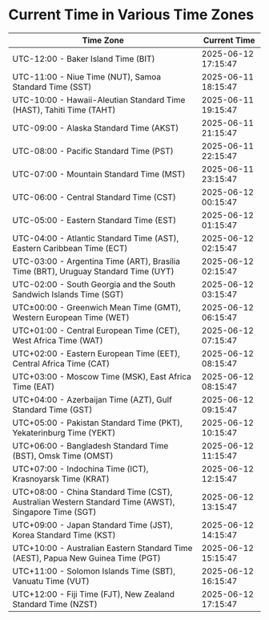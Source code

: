 # Current Time in Various Time Zones

| Time Zone | Current Time |
|-----------|--------------|
| UTC-12:00 - Baker Island Time (BIT) | 2025-06-12 17:15:47 |
| UTC-11:00 - Niue Time (NUT), Samoa Standard Time (SST) | 2025-06-11 18:15:47 |
| UTC-10:00 - Hawaii-Aleutian Standard Time (HAST), Tahiti Time (TAHT) | 2025-06-11 19:15:47 |
| UTC-09:00 - Alaska Standard Time (AKST) | 2025-06-11 21:15:47 |
| UTC-08:00 - Pacific Standard Time (PST) | 2025-06-11 22:15:47 |
| UTC-07:00 - Mountain Standard Time (MST) | 2025-06-11 23:15:47 |
| UTC-06:00 - Central Standard Time (CST) | 2025-06-12 00:15:47 |
| UTC-05:00 - Eastern Standard Time (EST) | 2025-06-12 01:15:47 |
| UTC-04:00 - Atlantic Standard Time (AST), Eastern Caribbean Time (ECT) | 2025-06-12 02:15:47 |
| UTC-03:00 - Argentina Time (ART), Brasília Time (BRT), Uruguay Standard Time (UYT) | 2025-06-12 02:15:47 |
| UTC-02:00 - South Georgia and the South Sandwich Islands Time (SGT) | 2025-06-12 03:15:47 |
| UTC±00:00 - Greenwich Mean Time (GMT), Western European Time (WET) | 2025-06-12 06:15:47 |
| UTC+01:00 - Central European Time (CET), West Africa Time (WAT) | 2025-06-12 07:15:47 |
| UTC+02:00 - Eastern European Time (EET), Central Africa Time (CAT) | 2025-06-12 08:15:47 |
| UTC+03:00 - Moscow Time (MSK), East Africa Time (EAT) | 2025-06-12 08:15:47 |
| UTC+04:00 - Azerbaijan Time (AZT), Gulf Standard Time (GST) | 2025-06-12 09:15:47 |
| UTC+05:00 - Pakistan Standard Time (PKT), Yekaterinburg Time (YEKT) | 2025-06-12 10:15:47 |
| UTC+06:00 - Bangladesh Standard Time (BST), Omsk Time (OMST) | 2025-06-12 11:15:47 |
| UTC+07:00 - Indochina Time (ICT), Krasnoyarsk Time (KRAT) | 2025-06-12 12:15:47 |
| UTC+08:00 - China Standard Time (CST), Australian Western Standard Time (AWST), Singapore Time (SGT) | 2025-06-12 13:15:47 |
| UTC+09:00 - Japan Standard Time (JST), Korea Standard Time (KST) | 2025-06-12 14:15:47 |
| UTC+10:00 - Australian Eastern Standard Time (AEST), Papua New Guinea Time (PGT) | 2025-06-12 15:15:47 |
| UTC+11:00 - Solomon Islands Time (SBT), Vanuatu Time (VUT) | 2025-06-12 16:15:47 |
| UTC+12:00 - Fiji Time (FJT), New Zealand Standard Time (NZST) | 2025-06-12 17:15:47 |
